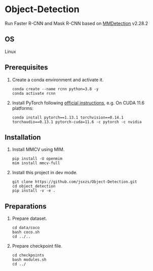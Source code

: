 # Object-Detection
Run Faster R-CNN and Mask R-CNN based on [MMDetection](https://github.com/open-mmlab/mmdetection) v2.28.2

## OS
Linux 

## Prerequisites
1. Create a conda environment and activate it.
   ```
   conda create --name rcnn python=3.8 -y
   conda activate rcnn
   ```

2. Install PyTorch following [official instructions](https://pytorch.org/get-started/locally/), e.g.
   On CUDA 11.6 platforms:
   ```
   conda install pytorch==1.13.1 torchvision==0.14.1 torchaudio==0.13.1 pytorch-cuda=11.6 -c pytorch -c nvidia
   ```
## Installation
1. Install MMCV using MIM.
   ```
   pip install -U openmim
   mim install mmcv-full
   ```
2. Install this project in dev mode.
   ```
   git clone https://github.com/jsxzs/Object-Detection.git
   cd object_detection
   pip install -v -e .
   ```

## Preparations
1. Prepare dataset.
   ```
   cd data/coco
   bash coco.sh
   cd ../..
   ```

2. Prepare checkpoint file.
   ```
   cd checkpoints
   bash modules.sh
   cd ../
   ```